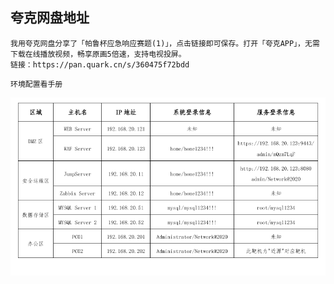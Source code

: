 ## 夸克网盘地址

```
我用夸克网盘分享了「帕鲁杯应急响应赛题(1)」，点击链接即可保存。打开「夸克APP」，无需下载在线播放视频，畅享原画5倍速，支持电视投屏。
链接：https://pan.quark.cn/s/360475f72bdd
```

```
环境配置看手册
```

![image-20250519081629532](./assets/image-20250519081629532.png)